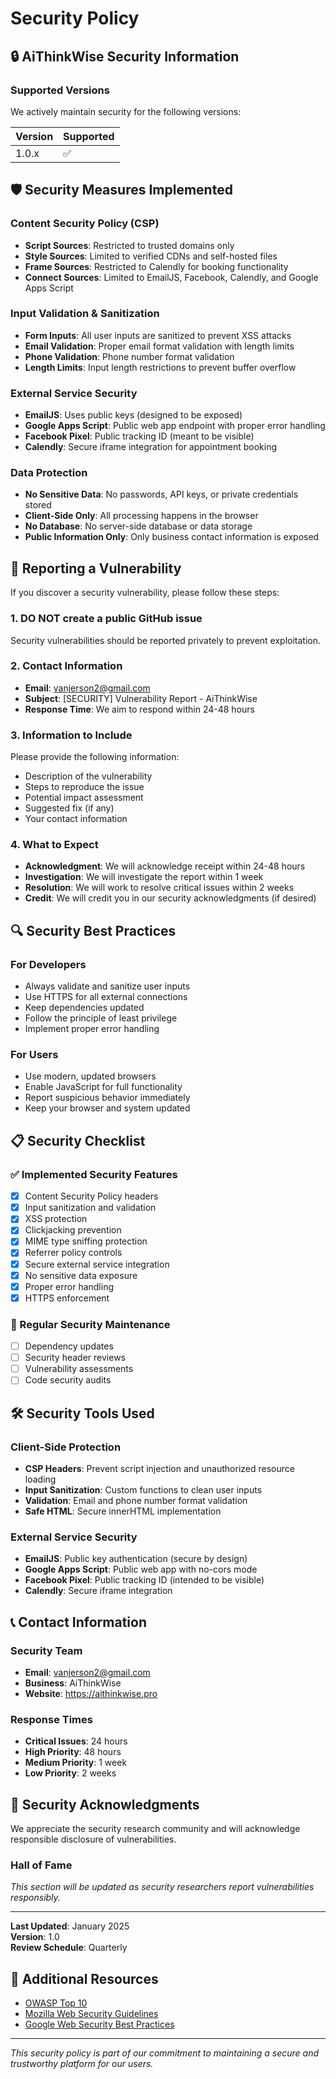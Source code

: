 # Security Policy

## 🔒 AiThinkWise Security Information

### Supported Versions

We actively maintain security for the following versions:

| Version | Supported          |
| ------- | ------------------ |
| 1.0.x   | :white_check_mark: |

## 🛡️ Security Measures Implemented

### Content Security Policy (CSP)
- **Script Sources**: Restricted to trusted domains only
- **Style Sources**: Limited to verified CDNs and self-hosted files
- **Frame Sources**: Restricted to Calendly for booking functionality
- **Connect Sources**: Limited to EmailJS, Facebook, Calendly, and Google Apps Script

### Input Validation & Sanitization
- **Form Inputs**: All user inputs are sanitized to prevent XSS attacks
- **Email Validation**: Proper email format validation with length limits
- **Phone Validation**: Phone number format validation
- **Length Limits**: Input length restrictions to prevent buffer overflow

### External Service Security
- **EmailJS**: Uses public keys (designed to be exposed)
- **Google Apps Script**: Public web app endpoint with proper error handling
- **Facebook Pixel**: Public tracking ID (meant to be visible)
- **Calendly**: Secure iframe integration for appointment booking

### Data Protection
- **No Sensitive Data**: No passwords, API keys, or private credentials stored
- **Client-Side Only**: All processing happens in the browser
- **No Database**: No server-side database or data storage
- **Public Information Only**: Only business contact information is exposed

## 🚨 Reporting a Vulnerability

If you discover a security vulnerability, please follow these steps:

### 1. **DO NOT** create a public GitHub issue
Security vulnerabilities should be reported privately to prevent exploitation.

### 2. **Contact Information**
- **Email**: vanjerson2@gmail.com
- **Subject**: [SECURITY] Vulnerability Report - AiThinkWise
- **Response Time**: We aim to respond within 24-48 hours

### 3. **Information to Include**
Please provide the following information:
- Description of the vulnerability
- Steps to reproduce the issue
- Potential impact assessment
- Suggested fix (if any)
- Your contact information

### 4. **What to Expect**
- **Acknowledgment**: We will acknowledge receipt within 24-48 hours
- **Investigation**: We will investigate the report within 1 week
- **Resolution**: We will work to resolve critical issues within 2 weeks
- **Credit**: We will credit you in our security acknowledgments (if desired)

## 🔍 Security Best Practices

### For Developers
- Always validate and sanitize user inputs
- Use HTTPS for all external connections
- Keep dependencies updated
- Follow the principle of least privilege
- Implement proper error handling

### For Users
- Use modern, updated browsers
- Enable JavaScript for full functionality
- Report suspicious behavior immediately
- Keep your browser and system updated

## 📋 Security Checklist

### ✅ Implemented Security Features
- [x] Content Security Policy headers
- [x] Input sanitization and validation
- [x] XSS protection
- [x] Clickjacking prevention
- [x] MIME type sniffing protection
- [x] Referrer policy controls
- [x] Secure external service integration
- [x] No sensitive data exposure
- [x] Proper error handling
- [x] HTTPS enforcement

### 🔄 Regular Security Maintenance
- [ ] Dependency updates
- [ ] Security header reviews
- [ ] Vulnerability assessments
- [ ] Code security audits

## 🛠️ Security Tools Used

### Client-Side Protection
- **CSP Headers**: Prevent script injection and unauthorized resource loading
- **Input Sanitization**: Custom functions to clean user inputs
- **Validation**: Email and phone number format validation
- **Safe HTML**: Secure innerHTML implementation

### External Service Security
- **EmailJS**: Public key authentication (secure by design)
- **Google Apps Script**: Public web app with no-cors mode
- **Facebook Pixel**: Public tracking ID (intended to be visible)
- **Calendly**: Secure iframe integration

## 📞 Contact Information

### Security Team
- **Email**: vanjerson2@gmail.com
- **Business**: AiThinkWise
- **Website**: https://aithinkwise.pro

### Response Times
- **Critical Issues**: 24 hours
- **High Priority**: 48 hours
- **Medium Priority**: 1 week
- **Low Priority**: 2 weeks

## 📜 Security Acknowledgments

We appreciate the security research community and will acknowledge responsible disclosure of vulnerabilities.

### Hall of Fame
*This section will be updated as security researchers report vulnerabilities responsibly.*

---

**Last Updated**: January 2025  
**Version**: 1.0  
**Review Schedule**: Quarterly

## 🔗 Additional Resources

- [OWASP Top 10](https://owasp.org/www-project-top-ten/)
- [Mozilla Web Security Guidelines](https://infosec.mozilla.org/guidelines/web_security)
- [Google Web Security Best Practices](https://developers.google.com/web/fundamentals/security)

---

*This security policy is part of our commitment to maintaining a secure and trustworthy platform for our users.*
